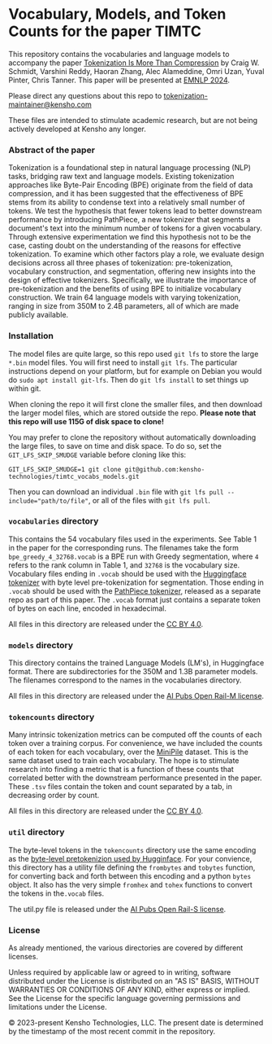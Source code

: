 # Vocabulary, Models, and Token Counts for the paper TIMTC

This repository contains the vocabularies and language models to accompany the paper [Tokenization Is More Than Compression](https://aclanthology.org/2024.emnlp-main.40/) by Craig W. Schmidt, Varshini Reddy, Haoran Zhang, Alec Alameddine, Omri Uzan, Yuval Pinter, Chris Tanner.  This paper will be presented at [EMNLP 2024](https://2024.emnlp.org/).

Please direct any questions about this repo to <tokenization-maintainer@kensho.com>

These files are intended to stimulate academic research, but are not being actively developed at Kensho any longer.  

### Abstract of the paper

Tokenization is a foundational step in natural language processing (NLP) tasks, bridging raw text and language models. Existing tokenization approaches like Byte-Pair Encoding (BPE) originate from the field of data compression, and it has been suggested that the effectiveness of BPE stems from its ability to condense text into a relatively small number of tokens. We test the hypothesis that fewer tokens lead to better downstream performance by introducing PathPiece, a new tokenizer that segments a document's text into the minimum number of tokens for a given vocabulary. Through extensive experimentation we find this hypothesis not to be the case, casting doubt on the understanding of the reasons for effective tokenization. To examine which other factors play a role, we evaluate design decisions across all three phases of tokenization: pre-tokenization, vocabulary construction, and segmentation, offering new insights into the design of effective tokenizers. Specifically, we illustrate the importance of pre-tokenization and the benefits of using BPE to initialize vocabulary construction. We train 64 language models with varying tokenization, ranging in size from 350M to 2.4B parameters, all of which are made publicly available.

### Installation

The model files are quite large, so this repo used `git lfs` to store the large `*.bin` model files.  You will first need to install `git lfs`.  The particular instructions depend on your platform, but for example on Debian you would do `sudo apt install git-lfs`.  Then do `git lfs install` to set things up within git.  

When cloning the repo it will first clone the smaller files, and then download the larger model files, which are stored outside the repo.
**Please note that this repo will use 115G of disk space to clone!**  

You may prefer to clone the repository without automatically downloading the large files, to save on time and disk space. 
To do so, set the `GIT_LFS_SKIP_SMUDGE` variable before cloning like this:

```
GIT_LFS_SKIP_SMUDGE=1 git clone git@github.com:kensho-technologies/timtc_vocabs_models.git
```

Then you can download an individual `.bin` file with `git lfs pull --include="path/to/file"`, or all of the files with `git lfs pull`.


### `vocabularies` directory

This contains the 54 vocabulary files used in the experiments.  See Table 1 in the paper for the corresponding runs.  The filenames take the form `bpe_greedy_4_32768.vocab` is a BPE run with Greedy segmentation, where `4` refers to the rank column in Table 1, and `32768` is the vocabulary size. Vocabulary files ending in `.vocab` should be used with the [Huggingface tokenizer](https://huggingface.co/docs/tokenizers/en/index) with byte level pre-tokenization for segmentation. Those ending in `.vocab` should be used with the [PathPiece tokenizer](https://github.com/kensho-technologies/pathpiece), released as a separate repo as part of this paper.  The `.vocab` format just contains a separate token of bytes on each line, encoded in hexadecimal.

All files in this directory are released under the [CC BY 4.0](https://creativecommons.org/licenses/by/4.0/).

### `models` directory

This directory contains the trained Language Models (LM's), in Huggingface format.  There are subdirectories for the 350M and 1.3B parameter models.  The filenames correspond to the names in the vocabularies directory.

All files in this directory are released under the [AI Pubs Open Rail-M license](https://www.licenses.ai/ai-pubs-open-railm-vz1).

### `tokencounts` directory  

Many intrinsic tokenization metrics can be computed off the counts of each token over a training corpus.  For convenience, we have included the counts of each token for each vocabulary, over the [MiniPile](https://arxiv.org/abs/2304.08442) dataset. This is the same dataset used to train each vocabulary. The hope is to stimulate research into finding a metric that is a function of these counts that correlated better with the downstream performance presented in the paper.  These `.tsv` files contain the token and count separated by a tab, in decreasing order by count.

All files in this directory are released under the [CC BY 4.0](https://creativecommons.org/licenses/by/4.0/).

### `util` directory

The byte-level tokens in the `tokencounts` directory use the same encoding as the [byte-level pretokenizion used by Hugginface](https://huggingface.co/docs/tokenizers/en/api/pre-tokenizers#tokenizers.pre_tokenizers.ByteLevel). For your convience, this directory has a utility file defining the `frombytes` and `tobytes` function, for converting back and forth between this encoding and a python `bytes` object. It also has the very simple `fromhex` and `tohex` functions to convert the tokens in the`.vocab` files.

The util.py file is released under the [AI Pubs Open Rail-S license](https://www.licenses.ai/ai-pubs-open-rails-vz1).

### License

As already mentioned, the various directories are covered by different licenses.

Unless required by applicable law or agreed to in writing, software distributed under the License is distributed on an "AS IS" BASIS, WITHOUT WARRANTIES OR CONDITIONS OF ANY KIND, either express or implied. See the License for the specific language governing permissions and limitations under the License.

© 2023-present Kensho Technologies, LLC. The present date is determined by the timestamp of the most recent commit in the repository.
